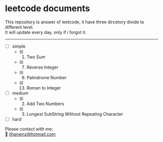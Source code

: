 # leetcode documents
This repository is answer of leetcode, it have three dircetory divide to different level.</br>
It will update every day, only if i forgot it.
***
- [ ] simple
   - [x]  1. Two Sum
   - [x]  7. Reverse Integer
   - [x]  9. Palindrome Number
   - [x] 13. Roman to Integer
- [ ] medium
   - [x] 2. Add Two Numbers
   - [x] 3. Longest SubString Without Repeating Character
- [ ] hard

Please contact with me: </br>
:e-mail: <ilhanwnz@hotmail.com>

